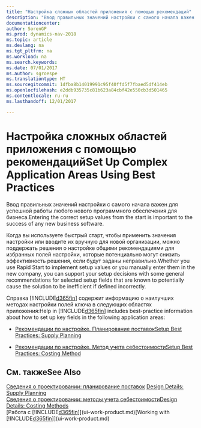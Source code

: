 ```yaml
---
title: "Настройка сложных областей приложения с помощью рекомендаций"
description: "Ввод правильных значений настройки с самого начала важен для успешной работы любого нового программного обеспечения для бизнеса."
documentationcenter: 
author: SorenGP
ms.prod: dynamics-nav-2018
ms.topic: article
ms.devlang: na
ms.tgt_pltfrm: na
ms.workload: na
ms.search.keywords: 
ms.date: 07/01/2017
ms.author: sgroespe
ms.translationtype: HT
ms.sourcegitcommit: 1dfba8b14019991c95f40ffd5f7fbaed5df414eb
ms.openlocfilehash: e2ddb935735c81b623a84cbf42e550cb3d501465
ms.contentlocale: ru-ru
ms.lasthandoff: 12/01/2017

---
```

# <a name="set-up-complex-application-areas-using-best-practices"></a><span data-ttu-id="65e0c-103">Настройка сложных областей приложения с помощью рекомендаций</span><span class="sxs-lookup"><span data-stu-id="65e0c-103">Set Up Complex Application Areas Using Best Practices</span></span>
<span data-ttu-id="65e0c-104">Ввод правильных значений настройки с самого начала важен для успешной работы любого нового программного обеспечения для бизнеса.</span><span class="sxs-lookup"><span data-stu-id="65e0c-104">Entering the correct setup values from the start is important to the success of any new business software.</span></span>  

 <span data-ttu-id="65e0c-105">Когда вы используете быстрый старт, чтобы применить значения настройки или вводите их вручную для новой организации, можно поддержать решения о настройке общими рекомендациями для избранных полей настройки, которые потенциально могут снизить эффективность решения, если будут заданы неправильно.</span><span class="sxs-lookup"><span data-stu-id="65e0c-105">Whether you use Rapid Start to implement setup values or you manually enter them in the new company, you can support your setup decisions with some general recommendations for selected setup fields that are known to potentially cause the solution to be inefficient if defined incorrectly.</span></span>  

 <span data-ttu-id="65e0c-106">Справка [!INCLUDE[d365fin](includes/d365fin_md.md)] содержит информацию о наилучших методах настройки полей ключа в следующих областях приложения:</span><span class="sxs-lookup"><span data-stu-id="65e0c-106">Help in [!INCLUDE[d365fin](includes/d365fin_md.md)] includes best-practice information about how to set up key fields in the following application areas:</span></span>  

-   [<span data-ttu-id="65e0c-107">Рекомендации по настройке. Планирование поставок</span><span class="sxs-lookup"><span data-stu-id="65e0c-107">Setup Best Practices: Supply Planning</span></span>](setup-best-practices-supply-planning.md)  

-   [<span data-ttu-id="65e0c-108">Рекомендации по настройке. Метод учета себестоимости</span><span class="sxs-lookup"><span data-stu-id="65e0c-108">Setup Best Practices: Costing Method</span></span>](setup-best-practices-costing-method.md)  

## <a name="see-also"></a><span data-ttu-id="65e0c-109">См. также</span><span class="sxs-lookup"><span data-stu-id="65e0c-109">See Also</span></span>  
 <span data-ttu-id="65e0c-110">[Сведения о проектировании: планирование поставок](design-details-supply-planning.md) </span><span class="sxs-lookup"><span data-stu-id="65e0c-110">[Design Details: Supply Planning](design-details-supply-planning.md) </span></span>  
 [<span data-ttu-id="65e0c-111">Сведения о проектировании: методы учета себестоимости</span><span class="sxs-lookup"><span data-stu-id="65e0c-111">Design Details: Costing Methods</span></span>](design-details-costing-methods.md)  
 <span data-ttu-id="65e0c-112">[Работа с [!INCLUDE[d365fin](includes/d365fin_md.md)]](ui-work-product.md)</span><span class="sxs-lookup"><span data-stu-id="65e0c-112">[Working with [!INCLUDE[d365fin](includes/d365fin_md.md)]](ui-work-product.md)</span></span>

